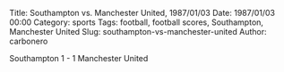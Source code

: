 Title: Southampton vs. Manchester United, 1987/01/03
Date: 1987/01/03 00:00
Category: sports
Tags: football, football scores, Southampton, Manchester United
Slug: southampton-vs-manchester-united
Author: carbonero


Southampton 1 - 1 Manchester United
